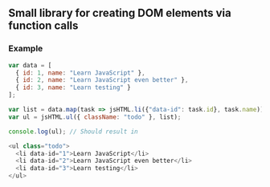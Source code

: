 ## Small library for creating DOM elements via function calls

### Example

```javascript
var data = [ 
  { id: 1, name: "Learn JavaScript" },
  { id: 2, name: "Learn JavaScript even better" },
  { id: 3, name: "Learn testing" }
];

var list = data.map(task => jsHTML.li({"data-id": task.id}, task.name));
var ul = jsHTML.ul({ className: "todo" }, list);

console.log(ul); // Should result in

<ul class="todo">
  <li data-id="1">Learn JavaScript</li>
  <li data-id="2">Learn JavaScript even better</li>
  <li data-id="3">Learn testing</li>
</ul>
```
